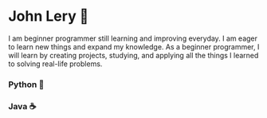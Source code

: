 # John Lery 👻

I am beginner programmer still learning and improving everyday. I am eager to learn new things and expand my knowledge. As a beginner programmer, I will learn by creating projects, studying, and applying all the things I learned to solving real-life problems.

### Python 🐍 
### Java ☕
